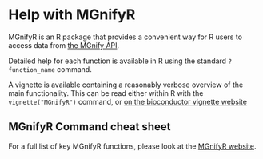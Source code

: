 # Help with MGnifyR

MGnifyR is an R package that provides a convenient way for R users to access data from [the MGnify API](https://www.ebi.ac.uk/metagenomics/api/).

Detailed help for each function is available in R using the standard `?function_name` command.

A vignette is available containing a reasonably verbose overview of the main functionality. 
This can be read either within R with the `vignette("MGnifyR")` command, or [on the bioconductor vignette website](https://www.bioconductor.org/packages/release/bioc/vignettes/MGnifyR/inst/doc/MGnifyR.html)

## MGnifyR Command cheat sheet

For a full list of key MGnifyR functions, please look at the [MGnifyR website](https://ebi-metagenomics.github.io/MGnifyR/reference/index.html).
